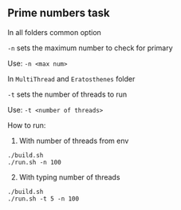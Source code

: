 ##  Prime numbers task

In all folders common option

`-n` sets the maximum number to check for primary

Use: `-n <max num>`

In `MultiThread` and `Eratosthenes` folder

`-t` sets the number of threads to run

Use: `-t <number of threads>`

How to run:

1. With number of threads from env

```
./build.sh
./run.sh -n 100
```

2. With typing number of threads

```
./build.sh
./run.sh -t 5 -n 100
```

